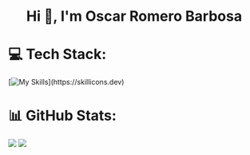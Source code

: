 <h1 align="center">Hi 👋, I'm Oscar Romero Barbosa</h1>


# 💻 Tech Stack:
[![My Skills](https://skillicons.dev/icons?i=js,html,css,bootstrap,cs,dotnet,java,py,firebase,mysql,azure,git,)](https://skillicons.dev)
# 📊 GitHub Stats:
![](https://github-readme-stats.vercel.app/api?username=oromero227&theme=dark&hide_border=false&include_all_commits=false&count_private=false)
![](https://github-readme-streak-stats.herokuapp.com/?user=oromero227&theme=dark&hide_border=false)<br/>

<!-- Proudly created with GPRM ( https://gprm.itsvg.in ) -->
